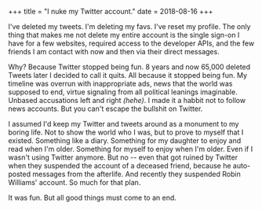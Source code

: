 +++
title = "I nuke my Twitter account."
date = 2018-08-16
+++

I've deleted my tweets. I'm deleting my favs. I've reset my profile. The only thing that makes me not delete my entire
account is the single sign-on I have for a few websites, required access to the developer APIs, and the few friends I am
contact with now and then via their direct messages.

Why? Because Twitter stopped being fun. 8 years and now 65,000 deleted Tweets later I decided to call it quits. All
because it stopped being fun. My timeline was overrun with inappropriate ads, news that the world was supposed to end,
virtue signaling from all political leanings imaginable. Unbased accusations left and right _(hehe)_. I made it a habbit
not to follow news accounts. But you can't escape the bullshit on Twitter.

I assumed I'd keep my Twitter and tweets around as a monument to my boring life. Not to show the world who I was, but to
prove to myself that I existed. Something like a diary. Something for my daughter to enjoy and read when I'm older.
Something for myself to enjoy when I'm older. Even if I wasn't using Twitter anymore. But no -- even that got ruined by
Twitter when they suspended the account of a deceased friend, because he auto-posted messages from the afterlife. And
recently they suspended Robin Williams' account. So much for that plan.

It was fun. But all good things must come to an end.